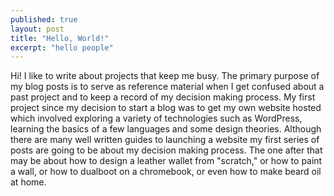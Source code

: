 ```yaml
---
published: true
layout: post
title: "Hello, World!"
excerpt: "hello people"
---
```


Hi! I like to write about projects that keep me busy. The primary purpose of my blog posts is to serve as reference material when I get confused about a past project and to keep a record of my decision making process. My first project since my decision to start a blog was to get my own website hosted which involved exploring a variety of technologies such as WordPress, learning the basics of a few languages and some design theories. Although there are many well written guides to launching a website my first series of posts are going to be about my decision making process. The one after that may be about how to design a leather wallet from "scratch," or how to paint a wall, or how to dualboot on a chromebook, or even how to make beard oil at home. 

